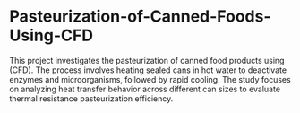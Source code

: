 # Pasteurization-of-Canned-Foods-Using-CFD
This project investigates the pasteurization of canned food products using (CFD). The process involves heating sealed cans in hot water to deactivate enzymes and microorganisms, followed by rapid cooling. The study focuses on analyzing heat transfer behavior across different can sizes to evaluate thermal resistance pasteurization efficiency.
